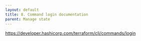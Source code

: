 ```yaml
---
layout: default
title: 8. Command login documentation
parent: Manage state
---
```


https://developer.hashicorp.com/terraform/cli/commands/login